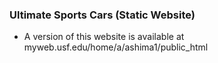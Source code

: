 
### Ultimate Sports Cars (Static Website)

- A version of this website is available at myweb.usf.edu/home/a/ashima1/public_html